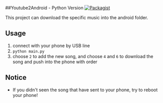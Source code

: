 ##Youtube2Android - Python Version
[![Packagist](https://img.shields.io/badge/Version-0.0.2-brightgreen.svg)]()</br>   


This project can download the specific music into the android folder.   
    
Usage     
-------------------------
1. connect with your phone by USB line    
2. ```python main.py```    
3. choose `2` to add the new song, and choose `4` and `6` to download the song and push into the phone with order
      
      
Notice    
-------------------------
* If you didn't seen the song that have sent to your phone, try to reboot your phone!
